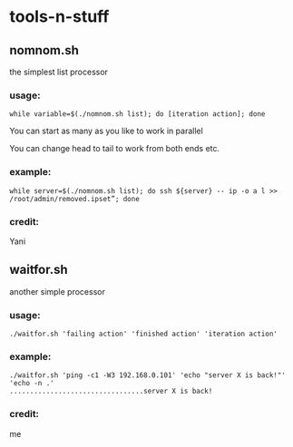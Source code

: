 # tools-n-stuff

## nomnom.sh

the simplest list processor

### usage:

```
while variable=$(./nomnom.sh list); do [iteration action]; done
```

You can start as many as you like to work in parallel

You can change head to tail to work from both ends etc.

### example: 

```
while server=$(./nomnom.sh list); do ssh ${server} -- ip -o a l >> /root/admin/removed.ipset”; done
```

### credit:

Yani


## waitfor.sh

another simple processor

### usage:

```
./waitfor.sh 'failing action' 'finished action' 'iteration action'
```

### example: 

```
./waitfor.sh 'ping -c1 -W3 192.168.0.101' 'echo "server X is back!"' 'echo -n .'
.................................server X is back!
```

### credit:

me
